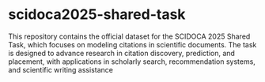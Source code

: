 # scidoca2025-shared-task
This repository contains the official dataset for the SCIDOCA 2025 Shared Task, which focuses on modeling citations in scientific documents. The task is designed to advance research in citation discovery, prediction, and placement, with applications in scholarly search, recommendation systems, and scientific writing assistance
